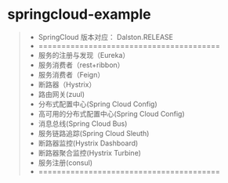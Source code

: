# springcloud-example
> * SpringCloud 版本对应： Dalston.RELEASE
> * ========================================
> * 服务的注册与发现（Eureka）
> * 服务消费者（rest+ribbon）
> * 服务消费者（Feign）
> * 断路器（Hystrix）
> * 路由网关(zuul)
> * 分布式配置中心(Spring Cloud Config)
> * 高可用的分布式配置中心(Spring Cloud Config)
> * 消息总线(Spring Cloud Bus)
> * 服务链路追踪(Spring Cloud Sleuth)
> * 断路器监控(Hystrix Dashboard)
> * 断路器聚合监控(Hystrix Turbine)
> * 服务注册(consul)
> * ========================================
